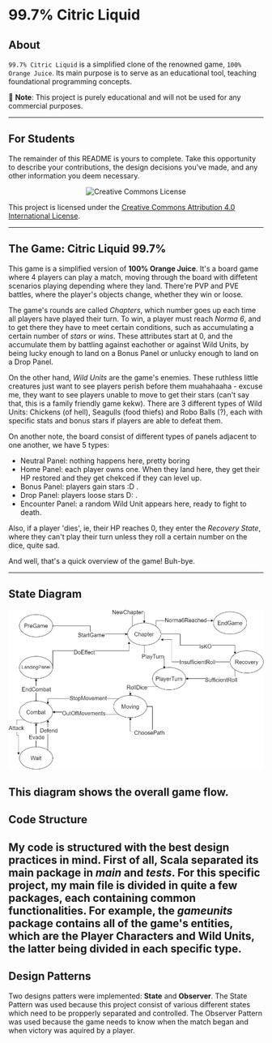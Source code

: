 # 99.7% Citric Liquid

## About

`99.7% Citric Liquid` is a simplified clone of the renowned game, `100% Orange Juice`. Its main
purpose is to serve as an educational tool, teaching foundational programming concepts.

📢 **Note**: This project is purely educational and will not be used for any commercial purposes.

---

## For Students

The remainder of this README is yours to complete. Take this opportunity to describe your
contributions, the design decisions you've made, and any other information you deem necessary.



<div style="text-align:center;">
    <img src="https://i.creativecommons.org/l/by/4.0/88x31.png" alt="Creative Commons License">
</div>

This project is licensed under the [Creative Commons Attribution 4.0 International License](http://creativecommons.org/licenses/by/4.0/).

---
## The Game: Citric Liquid 99.7%
This game is a simplified version of **100% Orange Juice**. It's a board game where 4 players can play a match, moving through the board with diffetent scenarios playing depending where they land. There're PVP and PVE battles, where the player's objects change, whether they win or loose.

The game's rounds are called *Chapters*, which number goes up each time all players have played their turn. To win, a player must reach *Norma 6*, and to get there they have to meet certain conditions, such as accumulating a certain number of *stars* or *wins*. These attributes start at 0, and the accumulate them by battling against eachother or against Wild Units,  by being lucky enough to land on a Bonus Panel or unlucky enough to land on a Drop Panel. 

On the other hand, *Wild Units* are the game's enemies. These ruthless little creatures just want to see players perish before them muahahaaha - excuse me, they want to see players unable to move to get their stars (can't say that, this is a family friendly game kekw). There are 3 different types of Wild Units: Chickens (of hell), Seagulls (food thiefs) and Robo Balls (?), each with specific stats and bonus stars if players are able to defeat them.

On another note, the board consist of different types of panels adjacent to one another, we have 5 types:

 - Neutral Panel: nothing happens here, pretty boring
 - Home Panel: each player owns one. When they land here, they get their HP restored and they get chekced if they can level up.
 - Bonus Panel: players gain stars :D .
 - Drop Panel: players loose stars D: .
 - Encounter Panel: a random Wild Unit appears here, ready to fight to death.

Also, if a player 'dies', ie, their HP reaches 0, they enter the *Recovery State*, where they can't play their turn unless they roll a certain number on the dice, quite sad.

And well, that's a quick overview of the game! Buh-bye.

---
## State Diagram
![Diagrama de estados](docs/updatedDIag.png)

This diagram shows the overall game flow.
---
## Code Structure
My code is structured with the best design practices in mind. First of all, Scala separated its main package in *main* and *tests*. For this specific project, my main file is divided in quite a few packages, each containing common functionalities. For example, the *gameunits* package contains all of the game's entities, which are the Player Characters and Wild Units, the latter being divided in each specific type.
---
## Design Patterns
Two designs patters were implemented: **State** and **Observer**. The State Pattern was used because this project consist of various different states which need to be propperly separated and controlled. The Observer Pattern was used because the game needs to know when the match began and when victory was aquired by a player. 
